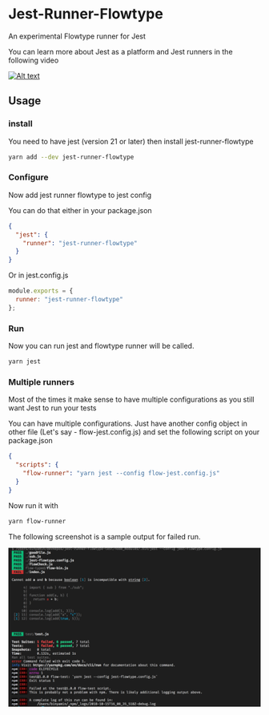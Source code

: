 # Jest-Runner-Flowtype

An experimental Flowtype runner for Jest

You can learn more about Jest as a platform and Jest runners in the following video

[![Alt text](https://img.youtube.com/vi/NtjyeojAOBs/0.jpg)](https://www.youtube.com/watch?v=NtjyeojAOBs)

## Usage

### install

You need to have jest (version 21 or later) then install jest-runner-flowtype

```bash
yarn add --dev jest-runner-flowtype
```

### Configure

Now add jest runner flowtype to jest config

You can do that either in your package.json

```json
{
  "jest": {
    "runner": "jest-runner-flowtype"
  }
}
```

Or in jest.config.js

```js
module.exports = {
  runner: "jest-runner-flowtype"
};
```

### Run

Now you can run jest and flowtype runner will be called.

```bash
yarn jest
```

### Multiple runners

Most of the times it make sense to have multiple configurations as you still want Jest to run your tests

You can have multiple configurations. Just have another config object in other file (Let's say - flow-jest.config.js) and set the following script on your package.json

```json
{
  "scripts": {
    "flow-runner": "yarn jest --config flow-jest.config.js"
  }
}
```

Now run it with

```bash
yarn flow-runner
```

The following screenshot is a sample output for failed run.

![failed output](./assets/sample-failed.png)
